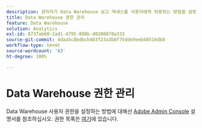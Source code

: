 ```yaml
---
description: 관리자가 Data Warehouse 보고 액세스를 사용자에게 허용하는 방법을 설명하는 단계입니다.
title: Data Warehouse 권한 관리
feature: Data Warehouse
solution: Analytics
exl-id: 8737ab60-2ad1-4795-808b-d0200078a333
source-git-commit: 4daa5c8bdbcb483f23a3b8f75dde9eeb48516db8
workflow-type: tm+mt
source-wordcount: '43'
ht-degree: 100%

---
```


# Data Warehouse 권한 관리

Data Warehouse 사용자 권한을 설정하는 방법에 대해선 [Adobe Admin Console](/help/admin/admin-console/home.md) 설명서를 참조하십시오. 권한 목록은 [여기](/help/admin/admin-console/permissions/report-suite-tools.md)에 있습니다.

